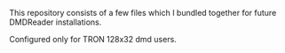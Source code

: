 This repository consists of a few files which I bundled together for future DMDReader installations. 

Configured only for TRON 128x32 dmd users.

